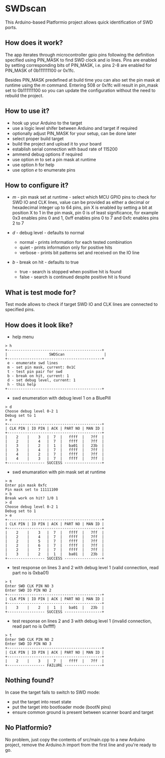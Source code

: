 # SWDscan

This Arduino-based Platformio project allows quick identification of SWD ports.

## How does it work?

The app iterates through microcontroller gpio pins following the definition specified using PIN_MASK to find SWD clock and io lines. Pins are enabled by setting corresponding bits of PIN_MASK, i.e. pins 2-8 are enabled for PIN_MASK of 0b111111100 or 0x1fc.

Besides PIN_MASK predefined at build time you can also set the pin mask at runtime using the
_m_ command. Entering 508 or 0x1fc will result in pin_mask set to 0b111111100 so you can update the configuration
without the need to rebuild the project.

## How to use it?

- hook up your Arduino to the target
- use a logic level shifer between Arduino and target if required
- optionally adjust PIN_MASK for your setup, can be done later
- select proper build target
- build the project and upload it to your board
- establish serial connection with baud rate of 115200
- ammend debug options if required
- use option _m_ to set a pin mask at runtime
- use option _h_ for help
- use option _e_ to enumerate pins

## How to configure it?

- _m_ - pin mask set at runtime - select which MCU GPIO pins to check for SWD IO and CLK lines,
value can be provided as either a decimal or hexadecimal integer up to 64 pins,
pin X is enabled by setting a bit at position X to 1 in the pin mask, pin 0 is of least significance,
for example 0x3 enables pins 0 and 1, 0xff enables pins 0 to 7 and 0xfc enables pins 2 to 7

- _d_ - debug level - defaults to normal
  - normal - prints information for each tested combination
  - quiet - prints information only for positive hits
  - verbose - prints bit patterns set and received on the IO line

- _b_ - break on hit - defaults to true
  - true - search is stopped when positive hit is found
  - false - search is continued despite positive hit is found

## What is test mode for?

Test mode allows to check if target SWD IO and CLK lines are connected to specified pins.

## How does it look like?

- help menu
```
> h
+-------------------------------------------+
|                   SWDScan                  |
+-------------------------------------------+
 e - enumerate swd lines
 m - set pin mask, current: 0x1C
 t - test pin pair for swd
 b - break on hit, current: 1
 d - set debug level, current: 1
 h - this help
+-------------------------------------------+
```

- swd enumeration with debug level 1 on a BluePill
```
> d
Choose debug level 0-2 1
Debug set to 1
> e
+-------------------------------------------+
| CLK PIN | IO PIN | ACK | PART NO | MAN ID |
+-------------------------------------------+
|    2    |    3   |  7  |   ffff  |   7ff  |
|    2    |    4   |  7  |   ffff  |   7ff  |
|    3    |    2   |  1  |   ba01  |   23b  |
|    3    |    4   |  7  |   ffff  |   7ff  |
|    4    |    2   |  7  |   ffff  |   7ff  |
|    4    |    3   |  7  |   ffff  |   7ff  |
+----------------- SUCCESS -----------------+
```

- swd enumaration with pin mask set at runtime
```
> m
Enter pin mask 0xfc
Pin mask set to 11111100
> b
Break work on hit? 1/0 1
> d
Choose debug level 0-2 1
Debug set to 1
> e
+-------------------------------------------+
| CLK PIN | IO PIN | ACK | PART NO | MAN ID |
+-------------------------------------------+
|    2    |    3   |  7  |   ffff  |   7ff  |
|    2    |    4   |  7  |   ffff  |   7ff  |
|    2    |    5   |  7  |   ffff  |   7ff  |
|    2    |    6   |  7  |   ffff  |   7ff  |
|    2    |    7   |  7  |   ffff  |   7ff  |
|    3    |    2   |  1  |   ba01  |   23b  |
+----------------- SUCCESS -----------------+
```

- test response on lines 3 and 2 with debug level 1 (valid connection, read part no is 0xba01)
```
> t
Enter SWD CLK PIN NO 3
Enter SWD IO PIN NO 2
+-------------------------------------------+
| CLK PIN | IO PIN | ACK | PART NO | MAN ID |
+-------------------------------------------+
|    3    |    2   |  1  |   ba01  |   23b  |
+----------------- SUCCESS -----------------+
```

- test response on lines 2 and 3 with debug level 1 (invalid connection, read part no is 0xffff)
```
> t
Enter SWD CLK PIN NO 2
Enter SWD IO PIN NO 3
+-------------------------------------------+
| CLK PIN | IO PIN | ACK | PART NO | MAN ID |
+-------------------------------------------+
|    2    |    3   |  7  |   ffff  |   7ff  |
+----------------- FAILURE -----------------+
```

## Nothing found?

In case the target fails to switch to SWD mode:
- put the target into reset state
- put the target into bootloader mode (bootN pins)
- ensure common ground is present between scanner board and target

## No Platformio?

No problem, just copy the contents of src/main.cpp to a new Arduino project, remove the Arduino.h import from the first line and you're ready to go.
